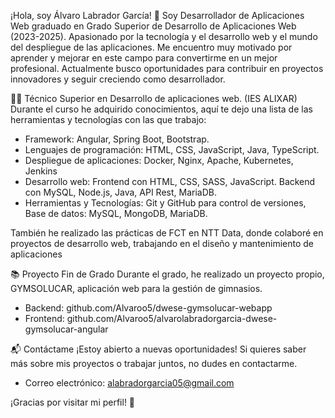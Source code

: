 ¡Hola, soy Álvaro Labrador García! 👋
Soy Desarrollador de Aplicaciones Web graduado en Grado Superior de Desarrollo de Aplicaciones Web (2023-2025). Apasionado por la tecnología y el desarrollo web y el mundo del despliegue de las aplicaciones. Me encuentro muy motivado por aprender y mejorar en este campo para convertirme en un mejor profesional. Actualmente busco oportunidades para contribuir en proyectos innovadores y seguir creciendo como desarrollador.

👨‍🏫 Técnico Superior en Desarrollo de aplicaciones web. (IES ALIXAR)
Durante el curso he adquirido conocimientos, aquí te dejo una lista de las herramientas y tecnologías con las que trabajo:
- Framework: Angular, Spring Boot, Bootstrap.
- Lenguajes de programación: HTML, CSS, JavaScript, Java, TypeScript.
- Despliegue de aplicaciones: Docker, Nginx, Apache, Kubernetes, Jenkins
- Desarrollo web: Frontend con HTML, CSS, SASS, JavaScript. Backend con MySQL, Node.js, Java, API Rest, MariaDB.
- Herramientas y Tecnologías: Git y GitHub para control de versiones, Base de datos: MySQL, MongoDB, MariaDB.

También he realizado las prácticas de FCT en NTT Data, donde colaboré en proyectos de desarrollo web, trabajando en el diseño y mantenimiento de aplicaciones

📚 Proyecto Fin de Grado
Durante el grado, he realizado un proyecto propio, GYMSOLUCAR, aplicación web para la gestión de gimnasios.
- Backend: github.com/Alvaroo5/dwese-gymsolucar-webapp
- Frontend: github.com/Alvaroo5/alvarolabradorgarcia-dwese-gymsolucar-angular

📬 Contáctame
¡Estoy abierto a nuevas oportunidades! Si quieres saber más sobre mis proyectos o trabajar juntos, no dudes en contactarme.
- Correo electrónico: alabradorgarcia05@gmail.com

¡Gracias por visitar mi perfil! 🚀
